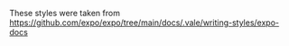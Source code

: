 These styles were taken from https://github.com/expo/expo/tree/main/docs/.vale/writing-styles/expo-docs